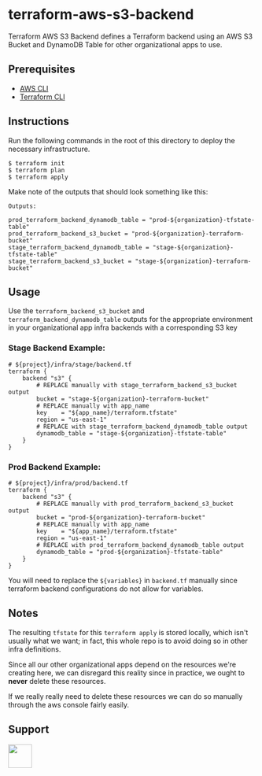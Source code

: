 # terraform-aws-s3-backend

Terraform AWS S3 Backend defines a Terraform backend using an AWS S3 Bucket and DynamoDB Table for other organizational apps to use.

## Prerequisites

- [AWS CLI](https://aws.amazon.com/cli/)
- [Terraform CLI](https://developer.hashicorp.com/terraform/downloads)

## Instructions

Run the following commands in the root of this directory to deploy the necessary infrastructure.

```shell
$ terraform init
$ terraform plan
$ terraform apply
```

Make note of the outputs that should look something like this:

```
Outputs:

prod_terraform_backend_dynamodb_table = "prod-${organization}-tfstate-table"
prod_terraform_backend_s3_bucket = "prod-${organization}-terraform-bucket"
stage_terraform_backend_dynamodb_table = "stage-${organization}-tfstate-table"
stage_terraform_backend_s3_bucket = "stage-${organization}-terraform-bucket"
```

## Usage

Use the `terraform_backend_s3_bucket` and `terraform_backend_dynamodb_table` outputs for the appropriate environment in your organizational app infra backends with a corresponding S3 key

### Stage Backend Example:

```
# ${project}/infra/stage/backend.tf
terraform {
    backend "s3" {
        # REPLACE manually with stage_terraform_backend_s3_bucket output
        bucket = "stage-${organization}-terraform-bucket"
        # REPLACE manually with app_name
        key    = "${app_name}/terraform.tfstate"
        region = "us-east-1"
        # REPLACE with stage_terraform_backend_dynamodb_table output
        dynamodb_table = "stage-${organization}-tfstate-table"
    }
}
```

### Prod Backend Example:

```
# ${project}/infra/prod/backend.tf
terraform {
    backend "s3" {
        # REPLACE manually with prod_terraform_backend_s3_bucket output
        bucket = "prod-${organization}-terraform-bucket"
        # REPLACE manually with app_name
        key    = "${app_name}/terraform.tfstate"
        region = "us-east-1"
        # REPLACE with prod_terraform_backend_dynamodb_table output
        dynamodb_table = "prod-${organization}-tfstate-table"
    }
}
```

You will need to replace the `${variables}` in `backend.tf` manually since terraform backend configurations do not allow for variables.

## Notes

The resulting `tfstate` for this `terraform apply` is stored locally, which isn't usually what we want; in fact, this whole repo is to avoid doing so in other infra definitions.

Since all our other organizational apps depend on the resources we're creating here, we can disregard this reality since in practice, we ought to **never** delete these resources.

If we really really need to delete these resources we can do so manually through the aws console fairly easily.

## Support

<a href="https://www.buymeacoffee.com/sebario"><img src="https://cdn.buymeacoffee.com/buttons/v2/default-yellow.png" height="48"></a>
